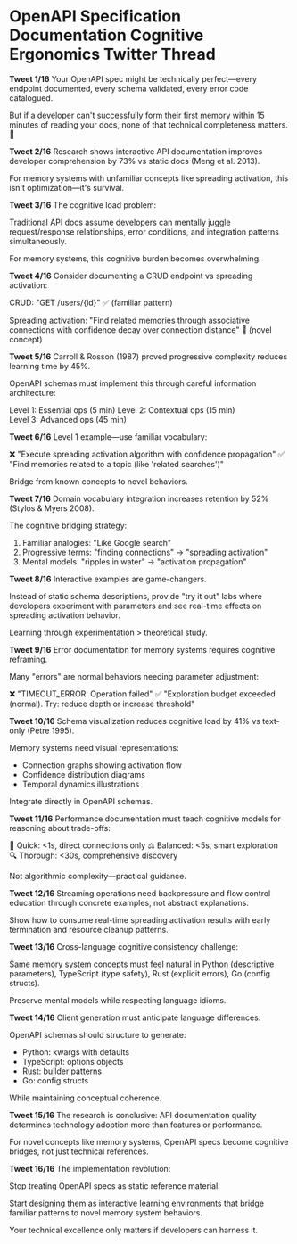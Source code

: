# OpenAPI Specification Documentation Cognitive Ergonomics Twitter Thread

**Tweet 1/16**
Your OpenAPI spec might be technically perfect—every endpoint documented, every schema validated, every error code catalogued.

But if a developer can't successfully form their first memory within 15 minutes of reading your docs, none of that technical completeness matters. 🧵

**Tweet 2/16**
Research shows interactive API documentation improves developer comprehension by 73% vs static docs (Meng et al. 2013).

For memory systems with unfamiliar concepts like spreading activation, this isn't optimization—it's survival.

**Tweet 3/16**
The cognitive load problem:

Traditional API docs assume developers can mentally juggle request/response relationships, error conditions, and integration patterns simultaneously.

For memory systems, this cognitive burden becomes overwhelming.

**Tweet 4/16**
Consider documenting a CRUD endpoint vs spreading activation:

CRUD: "GET /users/{id}" ✅ (familiar pattern)

Spreading activation: "Find related memories through associative connections with confidence decay over connection distance" 🤯 (novel concept)

**Tweet 5/16**
Carroll & Rosson (1987) proved progressive complexity reduces learning time by 45%.

OpenAPI schemas must implement this through careful information architecture:

Level 1: Essential ops (5 min)
Level 2: Contextual ops (15 min)  
Level 3: Advanced ops (45 min)

**Tweet 6/16**
Level 1 example—use familiar vocabulary:

❌ "Execute spreading activation algorithm with confidence propagation"
✅ "Find memories related to a topic (like 'related searches')"

Bridge from known concepts to novel behaviors.

**Tweet 7/16**
Domain vocabulary integration increases retention by 52% (Stylos & Myers 2008).

The cognitive bridging strategy:
1. Familiar analogies: "Like Google search"
2. Progressive terms: "finding connections" → "spreading activation"
3. Mental models: "ripples in water" → "activation propagation"

**Tweet 8/16**
Interactive examples are game-changers.

Instead of static schema descriptions, provide "try it out" labs where developers experiment with parameters and see real-time effects on spreading activation behavior.

Learning through experimentation > theoretical study.

**Tweet 9/16**
Error documentation for memory systems requires cognitive reframing.

Many "errors" are normal behaviors needing parameter adjustment:

❌ "TIMEOUT_ERROR: Operation failed"
✅ "Exploration budget exceeded (normal). Try: reduce depth or increase threshold"

**Tweet 10/16**
Schema visualization reduces cognitive load by 41% vs text-only (Petre 1995).

Memory systems need visual representations:
- Connection graphs showing activation flow  
- Confidence distribution diagrams
- Temporal dynamics illustrations

Integrate directly in OpenAPI schemas.

**Tweet 11/16**
Performance documentation must teach cognitive models for reasoning about trade-offs:

🚀 Quick: <1s, direct connections only
⚖️ Balanced: <5s, smart exploration  
🔍 Thorough: <30s, comprehensive discovery

Not algorithmic complexity—practical guidance.

**Tweet 12/16**
Streaming operations need backpressure and flow control education through concrete examples, not abstract explanations.

Show how to consume real-time spreading activation results with early termination and resource cleanup patterns.

**Tweet 13/16**
Cross-language cognitive consistency challenge:

Same memory system concepts must feel natural in Python (descriptive parameters), TypeScript (type safety), Rust (explicit errors), Go (config structs).

Preserve mental models while respecting language idioms.

**Tweet 14/16**
Client generation must anticipate language differences:

OpenAPI schemas should structure to generate:
- Python: kwargs with defaults
- TypeScript: options objects  
- Rust: builder patterns
- Go: config structs

While maintaining conceptual coherence.

**Tweet 15/16**
The research is conclusive: API documentation quality determines technology adoption more than features or performance.

For novel concepts like memory systems, OpenAPI specs become cognitive bridges, not just technical references.

**Tweet 16/16**
The implementation revolution:

Stop treating OpenAPI specs as static reference material.

Start designing them as interactive learning environments that bridge familiar patterns to novel memory system behaviors.

Your technical excellence only matters if developers can harness it.